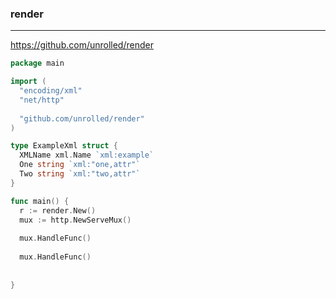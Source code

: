 ### render
---
https://github.com/unrolled/render

```go
package main

import (
  "encoding/xml"
  "net/http"
  
  "github.com/unrolled/render"
)

type ExampleXml struct {
  XMLName xml.Name `xml:example`
  One string `xml:"one,attr"`
  Two string `xml:"two,attr"`
}

func main() {
  r := render.New()
  mux := http.NewServeMux()
  
  mux.HandleFunc()
  
  mux.HandleFunc()
  
  
}



```

```
```

```
```


